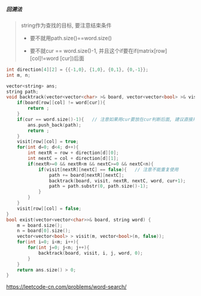 ##### 回溯法
> string作为查找的目标, 要注意结束条件      
> 
> - 要不就用path.size()==word.size()        
> 
> - 要不就cur == word.size()-1, 并且这个if要在if(matrix[row][col]!=word     [cur])后面

```CPP
int direction[4][2] = {{-1,0}, {1,0}, {0,1}, {0,-1}};
int m, n;

vector<string> ans;
string path;
void backtrack(vector<vector<char> >& board, vector<vector<bool> >& visit, int row, int col, string word, int cur){
    if(board[row][col] != word[cur]){
        return ;
    }
    if(cur == word.size()-1){   // 注意如果用cur要放在cur判断后面, 建议直接用path.size()
        ans.push_back(path);
        return ;
    }
    visit[row][col] = true;
    for(int d=0; d<4; d++){
        int nextR = row + direction[d][0];
        int nextC = col + direction[d][1];
        if(nextR>=0 && nextR<m && nextC>=0 && nextC<n){
            if(visit[nextR][nextC] == false){   // 注意不能重复使用
                path += board[nextR][nextC];
                backtrack(board, visit, nextR, nextC, word, cur+1);
                path = path.substr(0, path.size()-1);
            }
        }
    }
    visit[row][col] = false;
}
bool exist(vector<vector<char>>& board, string word) {
    m = board.size();
    n = board[0].size();
    vector<vector<bool> > visit(m, vector<bool>(n, false));
    for(int i=0; i<m; i++){
        for(int j=0; j<n; j++){
            backtrack(board, visit, i, j, word, 0);
        }
    }
    return ans.size() > 0;
}
```

https://leetcode-cn.com/problems/word-search/